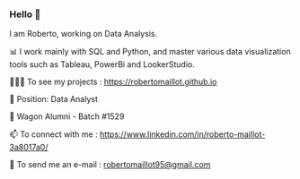 ### Hello 👋

<!--
**RobertoMaillot/RobertoMaillot** is a ✨ _special_ ✨ repository because its `README.md` (this file) appears on your GitHub profile.

Here are some ideas to get you started:

- 🔭 I’m currently working on ...
- 🌱 I’m currently learning ...
- 👯 I’m looking to collaborate on ...
- 🤔 I’m looking for help with ...
- 💬 Ask me about ...
-  How to reach me: ...
- 😄 Pronouns: ...
-  Fun fact: ...
-->

I am Roberto, working on Data Analysis.

📊 I work mainly with SQL and Python, and master various data visualization tools such as Tableau, PowerBi and LookerStudio.

👨🏾‍🏫 To see my projects : https://robertomaillot.github.io

🔭 Position: Data Analyst

🚂 Wagon Alumni - Batch #1529

📫 To connect with me : https://www.linkedin.com/in/roberto-maillot-3a8017a0/

💬 To send me an e-mail : robertomaillot95@gmail.com
